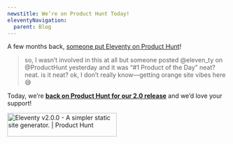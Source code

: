 ```yaml
---
newstitle: We’re on Product Hunt Today!
eleventyNavigation:
  parent: Blog
---
```


A few months back, [someone put Eleventy on Product Hunt](https://www.zachleat.com/twitter/1523660741617717249/)!

> so, I wasn’t involved in this at all but someone posted @eleven_ty on @ProductHunt yesterday and it was “#1 Product of the Day”
> neat? neat. is it neat? ok, I don’t really know—getting orange site vibes here 😅

Today, we’re [**back on Product Hunt for our 2.0 release**](https://www.producthunt.com/posts/eleventy-v2-0-0) and we’d love your support!

<a href="https://www.producthunt.com/posts/eleventy-v2-0-0?utm_source=badge-featured&utm_medium=badge&utm_souce=badge-eleventy&#0045;v2&#0045;0&#0045;0" class="elv-externalexempt"><img src="https://api.producthunt.com/widgets/embed-image/v1/featured.svg?post_id=378874&theme=dark" alt="Eleventy&#0032;v2&#0046;0&#0046;0 - A&#0032;simpler&#0032;static&#0032;site&#0032;generator&#0046; | Product Hunt" style="width: 250px; height: 54px;" width="250" height="54" /></a>
